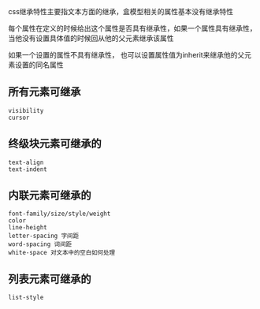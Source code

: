 css继承特性主要指文本方面的继承，盒模型相关的属性基本没有继承特性

每个属性在定义的时候给出这个属性是否具有继承性，如果一个属性具有继承性，当他没有设置具体值的时候回从他的父元素继承该属性

如果一个设置的属性不具有继承性， 也可以设置属性值为inherit来继承他的父元素设置的同名属性

## 所有元素可继承
```
visibility
cursor
```

## 终级块元素可继承的
```
text-align
text-indent
```

## 内联元素可继承的
```
font-family/size/style/weight
color
line-height
letter-spacing 字间距
word-spacing 词间距
white-space 对文本中的空白如何处理
```
## 列表元素可继承的
```
list-style
```


